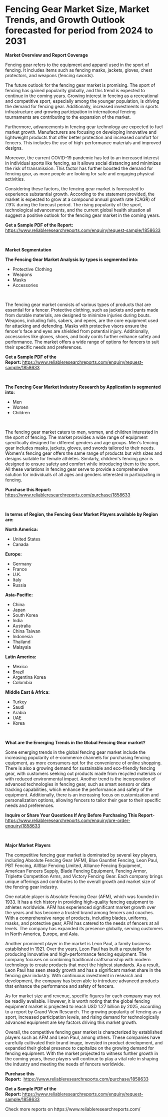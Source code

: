 <p><h1>Fencing Gear Market Size, Market Trends, and Growth Outlook forecasted for period from 2024 to 2031</h1></p><p><strong>Market Overview and Report Coverage</strong></p>
<p><p>Fencing gear refers to the equipment and apparel used in the sport of fencing. It includes items such as fencing masks, jackets, gloves, chest protectors, and weapons (fencing swords).</p><p>The future outlook for the fencing gear market is promising. The sport of fencing has gained popularity globally, and this trend is expected to continue in the coming years. Growing interest in fencing as a recreational and competitive sport, especially among the younger population, is driving the demand for fencing gear. Additionally, increased investments in sports infrastructure and growing participation in international fencing tournaments are contributing to the expansion of the market.</p><p>Furthermore, advancements in fencing gear technology are expected to fuel market growth. Manufacturers are focusing on developing innovative and lightweight products that offer better protection and increased comfort for fencers. This includes the use of high-performance materials and improved designs.</p><p>Moreover, the current COVID-19 pandemic has led to an increased interest in individual sports like fencing, as it allows social distancing and minimizes the risk of transmission. This factor has further boosted the demand for fencing gear, as more people are looking for safe and engaging physical activities.</p><p>Considering these factors, the fencing gear market is forecasted to experience substantial growth. According to the statement provided, the market is expected to grow at a compound annual growth rate (CAGR) of 7.9% during the forecast period. The rising popularity of the sport, technological advancements, and the current global health situation all suggest a positive outlook for the fencing gear market in the coming years.</p></p>
<p><strong>Get a Sample PDF of the Report:</strong> <a href="https://www.reliableresearchreports.com/enquiry/request-sample/1858633">https://www.reliableresearchreports.com/enquiry/request-sample/1858633</a></p>
<p>&nbsp;</p>
<p><strong>Market Segmentation</strong></p>
<p><strong>The Fencing Gear Market Analysis by types is segmented into:</strong></p>
<p><ul><li>Protective Clothing</li><li>Weapons</li><li>Masks</li><li>Accessories</li></ul></p>
<p>&nbsp;</p>
<p><p>The fencing gear market consists of various types of products that are essential for a fencer. Protective clothing, such as jackets and pants made from durable materials, are designed to minimize injuries during bouts. Weapons, including foils, sabers, and epees, are the core equipment used for attacking and defending. Masks with protective visors ensure the fencer's face and eyes are shielded from potential injury. Additionally, accessories like gloves, shoes, and body cords further enhance safety and performance. The market offers a wide range of options for fencers to suit their specific needs and preferences.</p></p>
<p><strong>Get a Sample PDF of the Report:</strong>&nbsp;<a href="https://www.reliableresearchreports.com/enquiry/request-sample/1858633">https://www.reliableresearchreports.com/enquiry/request-sample/1858633</a></p>
<p>&nbsp;</p>
<p><strong>The Fencing Gear Market Industry Research by Application is segmented into:</strong></p>
<p><ul><li>Men</li><li>Women</li><li>Children</li></ul></p>
<p>&nbsp;</p>
<p><p>The fencing gear market caters to men, women, and children interested in the sport of fencing. The market provides a wide range of equipment specifically designed for different genders and age groups. Men's fencing gear includes masks, jackets, gloves, and swords tailored to their needs. Women's fencing gear offers the same range of products but with sizes and designs suitable for female athletes. Similarly, children's fencing gear is designed to ensure safety and comfort while introducing them to the sport. All these variations in fencing gear serve to provide a comprehensive solution for individuals of all ages and genders interested in participating in fencing.</p></p>
<p><strong>Purchase this Report:</strong>&nbsp; <a href="https://www.reliableresearchreports.com/purchase/1858633">https://www.reliableresearchreports.com/purchase/1858633</a></p>
<p>&nbsp;</p>
<p><strong>In terms of Region, the Fencing Gear Market Players available by Region are:</strong></p>
<p>
    <p> <strong> North America: </strong>
        <ul>
            <li>United States</li>
            <li>Canada</li>
        </ul>
        </p> 
    <p> <strong> Europe: </strong>
        <ul>
            <li>Germany</li>
            <li>France</li>
            <li>U.K.</li>
            <li>Italy</li>
            <li>Russia</li>
        </ul>
        </p> 
    <p> <strong> Asia-Pacific: </strong>
        <ul>
            <li>China</li>
            <li>Japan</li>
            <li>South Korea</li>
            <li>India</li>
            <li>Australia</li>
            <li>China Taiwan</li>
            <li>Indonesia</li>
            <li>Thailand</li>
            <li>Malaysia</li>
        </ul>
        </p> 
    <p> <strong> Latin America: </strong>
        <ul>
            <li>Mexico</li>
            <li>Brazil</li>
            <li>Argentina Korea</li>
            <li>Colombia</li>
        </ul>
        </p> 
    <p> <strong> Middle East & Africa: </strong>
        <ul>
            <li>Turkey</li>
            <li>Saudi</li>
            <li>Arabia</li>
            <li>UAE</li>
            <li>Korea</li>
        </ul>
    </p>
    </p>
<p>&nbsp;</p>
<p><strong>What are the Emerging Trends in the Global Fencing Gear market?</strong></p>
<p><p>Some emerging trends in the global fencing gear market include the increasing popularity of e-commerce channels for purchasing fencing equipment, as more consumers opt for the convenience of online shopping. There is also a growing demand for sustainable and eco-friendly fencing gear, with customers seeking out products made from recycled materials or with reduced environmental impact. Another trend is the incorporation of advanced technologies in fencing gear, such as smart sensors or data tracking capabilities, which enhance the performance and safety of the equipment. Additionally, there is an increasing focus on customization and personalization options, allowing fencers to tailor their gear to their specific needs and preferences.</p></p>
<p><strong>Inquire or Share Your Questions If Any Before Purchasing This Report</strong>- <a href="https://www.reliableresearchreports.com/enquiry/pre-order-enquiry/1858633">https://www.reliableresearchreports.com/enquiry/pre-order-enquiry/1858633</a></p>
<p>&nbsp;</p>
<p><strong>Major Market Players</strong></p>
<p><p>The competitive fencing gear market is dominated by several key players, including Absolute Fencing Gear (AFM), Blue Gauntlet Fencing, Leon Paul, PBT Fencing, AllStar Fencing Limited, Alliance Fencing Equipment, American Fencers Supply, Blade Fencing Equipment, Fencing Armor, Triplette Competition Arms, and Victory Fencing Gear. Each company brings unique offerings and contributes to the overall growth and market size of the fencing gear industry.</p><p>One notable player is Absolute Fencing Gear (AFM), which was founded in 1933. It has a rich history in providing high-quality fencing equipment to athletes worldwide. AFM has experienced significant market growth over the years and has become a trusted brand among fencers and coaches. With a comprehensive range of products, including blades, uniforms, masks, and protective gear, AFM has catered to the needs of fencers at all levels. The company has expanded its presence globally, serving customers in North America, Europe, and Asia.</p><p>Another prominent player in the market is Leon Paul, a family business established in 1921. Over the years, Leon Paul has built a reputation for producing innovative and high-performance fencing equipment. The company focuses on combining traditional craftsmanship with modern technology to create products that meet the highest standards. As a result, Leon Paul has seen steady growth and has a significant market share in the fencing gear industry. With continuous investment in research and development, the company has been able to introduce advanced products that enhance the performance and safety of fencers.</p><p>As for market size and revenue, specific figures for each company may not be readily available. However, it is worth noting that the global fencing equipment market is projected to reach USD 1.27 billion by 2025, according to a report by Grand View Research. The growing popularity of fencing as a sport, increased participation levels, and rising demand for technologically advanced equipment are key factors driving this market growth.</p><p>Overall, the competitive fencing gear market is characterized by established players such as AFM and Leon Paul, among others. These companies have carefully cultivated their brand image, invested in product development, and expanded their global presence to capitalize on the growing demand for fencing equipment. With the market projected to witness further growth in the coming years, these players will continue to play a vital role in shaping the industry and meeting the needs of fencers worldwide.</p></p>
<p><strong>Purchase this Report:</strong>&nbsp;&nbsp;<a href="https://www.reliableresearchreports.com/purchase/1858633">https://www.reliableresearchreports.com/purchase/1858633</a></p>
<p></p>
<p><strong>Get a Sample PDF of the Report:</strong>&nbsp;<a href="https://www.reliableresearchreports.com/enquiry/request-sample/1858633">https://www.reliableresearchreports.com/enquiry/request-sample/1858633</a></p>
<p>Check more reports on https://www.reliableresearchreports.com/</p>